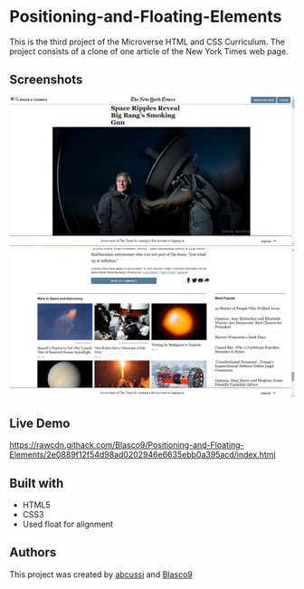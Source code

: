 # Positioning-and-Floating-Elements
This is the third project of the Microverse HTML and CSS Curriculum. The project consists of a clone of one article of the New York Times web page.

## Screenshots
![screenshot](./screenshot_1.png)
![screenshot](./screenshot_2.png)

## Live Demo
https://rawcdn.githack.com/Blasco9/Positioning-and-Floating-Elements/2e0889f12f54d98ad0202946e6635ebb0a395acd/index.html

## Built with
- HTML5
- CSS3
- Used float for alignment

## Authors
This project was created by [abcussi](https://github.com/abcussi) and [Blasco9](https://github.com/Blasco9)

